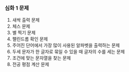 ### 심화 1 문제
01. 새싹 출력 문제
02. 체스 문제
03. 별 찍기 문제
04. 팰린드롬 확인 문제
05. 주어진 단어에서 가장 많이 사용된 알파벳을 출력하는 문제
06. 두세 문자가 한 글자로 묶일 수 있을 때 글자의 수를 세는 문제
07. 조건에 맞는 문자열을 찾는 문제
08. 전공 평점 계산 문제
